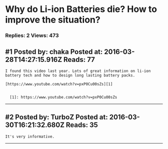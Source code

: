 # Why do Li-ion Batteries die? How to improve the situation?

### Replies: 2 Views: 473

## \#1 Posted by: chaka Posted at: 2016-03-28T14:27:15.916Z Reads: 77

```
I found this video last year. Lots of great information on li-ion battery tech and how to design long lasting battery packs.

[https://www.youtube.com/watch?v=pxP0Cu00sZs][1]


  [1]: https://www.youtube.com/watch?v=pxP0Cu00sZs
```

---
## \#2 Posted by: TurboZ Posted at: 2016-03-30T16:21:32.680Z Reads: 35

```
It's very informative.
```

---
